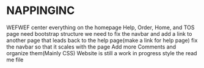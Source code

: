 # NAPPINGINC
 WEFWEF
center everything on the homepage 
Help, Order, Home, and TOS page need bootstrap structure
we need to fix the navbar and add a link to another page that leads back to the help page(make a link for help page)
fix the navbar so that it scales with the page
Add more Comments and organize them(Mainly CSS)
Website is still a work in progress
style the read me file

